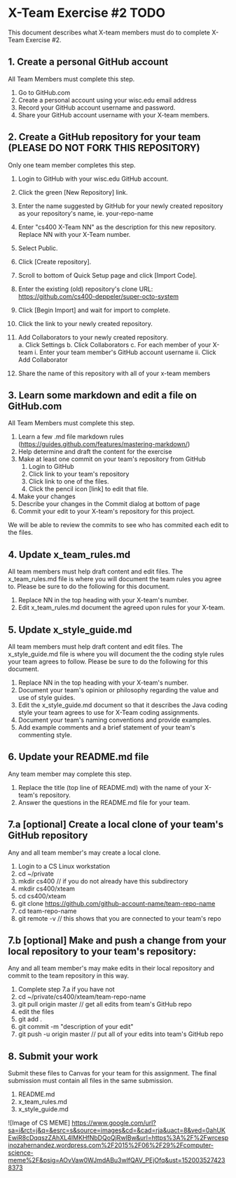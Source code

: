 # X-Team Exercise #2 TODO

This document describes what X-team members must do to complete X-Team Exercise #2.  

## 1. Create a personal GitHub account

All Team Members must complete this step.

  1. Go to GitHub.com
  2. Create a personal account using your wisc.edu email address
  3. Record your GitHub account username and password.
  4. Share your GitHub account username with your X-team members.

## 2. Create a GitHub repository for your team (PLEASE DO NOT FORK THIS REPOSITORY)

Only one team member completes this step.

  1. Login to GitHub with your wisc.edu GitHub account.
  2. Click the green [New Repository] link.
  3. Enter the name suggested by GitHub for your newly created repository as your repository's name, ie.  your-repo-name
  4. Enter "cs400 X-Team NN" as the description for this new repository.  Replace NN with your X-Team number.
  5. Select Public.
  6. Click [Create repository].
  7. Scroll to bottom of Quick Setup page and click [Import Code].
  8. Enter the existing (old) repository's clone URL: https://github.com/cs400-deppeler/super-octo-system
  9. Click [Begin Import] and wait for import to complete.
  10. Click the link to your newly created repository.
  11. Add Collaborators to your newly created repository.  
     a. Click Settings
     b. Click Collaborators
     c. For each member of your X-team
        i. Enter your team member's GitHub account username
        ii. Click Add Collaborator
        
  11. Share the name of this repository with all of your x-team members

## 3. Learn some markdown and edit a file on GitHub.com

All Team Members must complete this step.

  1. Learn a few .md file markdown rules (https://guides.github.com/features/mastering-markdown/)
  2. Help determine and draft the content for the exercise
  3. Make at least one commit on your team's repository from GitHub
     1. Login to GitHub
     2. Click link to your team's repository
     3. Click link to one of the files.
     4. Click the pencil icon [link] to edit that file.
  6. Make your changes
  7. Describe your changes in the Commit dialog at bottom of page
  8. Commit your edit to your X-team's repository for this project.

We will be able to review the commits to see who has commited each edit to the files.

## 4. Update x_team_rules.md

All team members must help draft content and edit files.  The x_team_rules.md file is where you will document the team rules you agree to.  Please be sure to do the following for this document.

1. Replace NN in the top heading with your X-team's number.
2. Edit x_team_rules.md document the agreed upon rules for your X-team.

## 5. Update x_style_guide.md

All team members must help draft content and edit files.  The x_style_guide.md file is where you will document the the coding style rules your team agrees to follow.  Please be sure to do the following for this document.

1. Replace NN in the top heading with your X-team's number.
2. Document your team's opinion or philosophy regarding the value and use of style guides.
3. Edit the x_style_guide.md document so that it describes the Java coding style your team agrees to use for X-Team coding assignments.
4. Document your team's naming conventions and provide examples.
5. Add example comments and a brief statement of your team's commenting style.

## 6. Update your README.md file

Any team member may complete this step.

1. Replace the title (top line of README.md) with the name of your X-team's repository.
2. Answer the questions in the README.md file for your team.

## 7.a [optional] Create a local clone of your team's GitHub repository

Any and all team member's may create a local clone.

   1. Login to a CS Linux workstation
   2. cd ~/private
   3. mkdir cs400                         // if you do not already have this subdirectory
   4. mkdir cs400/xteam
   5. cd cs400/xteam
   6. git clone https://github.com/github-account-name/team-repo-name
   7. cd team-repo-name
   8. git remote -v                        // this shows that you are connected to your team's repo      

## 7.b [optional] Make and push a change from your local repository to your team's repository:

Any and all team member's may make edits in their local repository and commit to the team repository in this way.

   1. Complete step 7.a if you have not
   2. cd ~/private/cs400/xteam/team-repo-name
   3. git pull origin master                       // get all edits from team's GitHub repo
   4. edit the files
   5. git add .
   6. git commit -m "description of your edit"
   7. git push -u origin master                    // put all of your edits into team's GitHub repo


## 8. Submit your work

Submit these files to Canvas for your team for this assignment.   The final submission must contain all files in the same submission.

1. README.md
2. x_team_rules.md
3. x_style_guide.md



![Image of CS MEME]
https://www.google.com/url?sa=i&rct=j&q=&esrc=s&source=images&cd=&cad=rja&uact=8&ved=0ahUKEwiR8cDqqszZAhXL4IMKHfNbDQoQjRwIBw&url=https%3A%2F%2Fwrcespinozahernandez.wordpress.com%2F2015%2F06%2F29%2Fcomputer-science-meme%2F&psig=AOvVaw0WJmdABu3wlfQAV_PEjOfq&ust=1520035274238373
  
  
